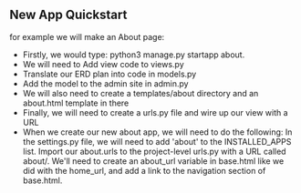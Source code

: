 ## New App Quickstart

for example we will make an About page:

- Firstly, we would type: python3 manage.py startapp about.
- We will need to Add view code to views.py
- Translate our ERD plan into code in models.py
- Add the model to the admin site in admin.py
- We will also need to create a templates/about directory and an about.html template in there
- Finally, we will need to create a urls.py file and wire up our view with a URL
- When we create our new about app, we will need to do the following:
In the settings.py file, we will need to add 'about' to the INSTALLED_APPS list.
Import our about.urls to the project-level urls.py with a URL  called about/.
We'll need to create an about_url variable in base.html like we did with the home_url, and add a link to the navigation section of base.html.